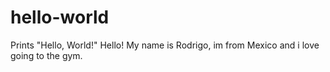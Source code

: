 # hello-world
Prints "Hello, World!"
Hello! My name is Rodrigo, im from Mexico and i love going to the gym.
